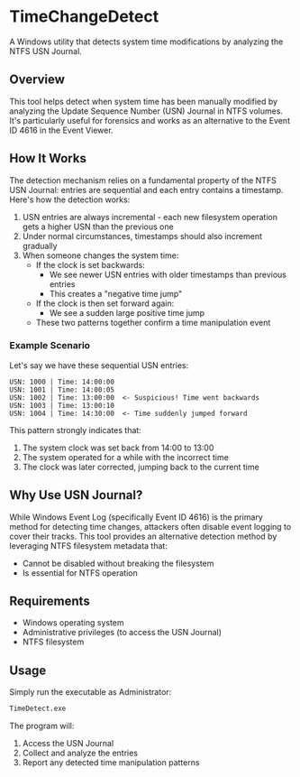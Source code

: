 # TimeChangeDetect

A Windows utility that detects system time modifications by analyzing the NTFS USN Journal.

## Overview

This tool helps detect when system time has been manually modified by analyzing the Update Sequence Number (USN) Journal in NTFS volumes. It's particularly useful for forensics and works as an alternative to the Event ID 4616 in the Event Viewer.

## How It Works

The detection mechanism relies on a fundamental property of the NTFS USN Journal: entries are sequential and each entry contains a timestamp. Here's how the detection works:

1. USN entries are always incremental - each new filesystem operation gets a higher USN than the previous one
2. Under normal circumstances, timestamps should also increment gradually
3. When someone changes the system time:
   - If the clock is set backwards:
     - We see newer USN entries with older timestamps than previous entries
     - This creates a "negative time jump"
   - If the clock is then set forward again:
     - We see a sudden large positive time jump
   - These two patterns together confirm a time manipulation event

### Example Scenario

Let's say we have these sequential USN entries:

```
USN: 1000 | Time: 14:00:00
USN: 1001 | Time: 14:00:05
USN: 1002 | Time: 13:00:00  <- Suspicious! Time went backwards
USN: 1003 | Time: 13:00:10
USN: 1004 | Time: 14:30:00  <- Time suddenly jumped forward
```

This pattern strongly indicates that:
1. The system clock was set back from 14:00 to 13:00
2. The system operated for a while with the incorrect time
3. The clock was later corrected, jumping back to the current time

## Why Use USN Journal?

While Windows Event Log (specifically Event ID 4616) is the primary method for detecting time changes, attackers often disable event logging to cover their tracks. This tool provides an alternative detection method by leveraging NTFS filesystem metadata that:

- Cannot be disabled without breaking the filesystem
- Is essential for NTFS operation

## Requirements

- Windows operating system
- Administrative privileges (to access the USN Journal)
- NTFS filesystem

## Usage

Simply run the executable as Administrator:

```bash
TimeDetect.exe
```

The program will:
1. Access the USN Journal
2. Collect and analyze the entries
3. Report any detected time manipulation patterns
